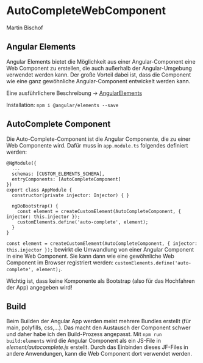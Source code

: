 # AutoCompleteWebComponent
Martin Bischof

## Angular Elements
Angular Elements bietet die Möglichkeit aus einer Angular-Component eine Web Component zu erstellen, die auch außerhalb der Angular-Umgebung verwendet werden kann. Der große Vorteil dabei ist, dass die Component wie eine ganz gewöhnliche Angular-Component entwickelt werden kann.

Eine ausführlichere Beschreibung -> [AngularElements](https://angular.io/guide/elements)

Installation: `npm i @angular/elements --save`

## AutoComplete Component
Die Auto-Complete-Component ist die Angular Componente, die zu einer Web Componente wird. Dafür muss in `app.module.ts` folgendes definiert werden: 

    @NgModule({
      ...
      schemas: [CUSTOM_ELEMENTS_SCHEMA],
      entryComponents: [AutoCompleteComponent]
    })
    export class AppModule {
      constructor(private injector: Injector) { }

      ngDoBootstrap() {
        const element = createCustomElement(AutoCompleteComponent, { injector: this.injector });
        customElements.define('auto-complete', element);
      }
    }

 `const element = createCustomElement(AutoCompleteComponent, { injector: this.injector });` bewirkt die Umwandlung von einer Angular Component in eine Web Component. Sie kann dann wie eine gewöhnliche Web Component im Browser registriert werden: `customElements.define('auto-complete', element);`.

Wichtig ist, dass keine Komponente als Bootstrap (also für das Hochfahren der App) angegeben wird! 

## Build
Beim Builden der Angular App werden meist mehrere Bundles erstellt (für main, polyfills, css,...). Das macht den Austausch der Component schwer und daher habe ich den Build-Prozess angepasst. Mit `npm run build:elements` wird die Angular Component als ein JS-File in *element/autocomplete.js* erstellt. Durch das Einbinden dieses JF-Files in andere Anwendungen, kann die Web Component dort verwendet werden.



